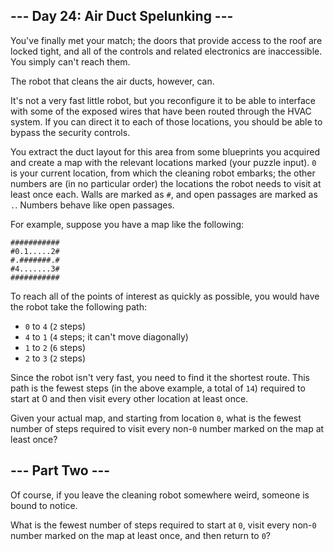 ## --- Day 24: Air Duct Spelunking ---

You've finally met your match; the doors that provide access to the roof are locked tight, and all of the controls and related electronics are inaccessible. You simply can't reach them.

The robot that cleans the air ducts, however, can.

It's not a very fast little robot, but you reconfigure it to be able to interface with some of the exposed wires that have been routed through the HVAC system. If you can direct it to each of those locations, you should be able to bypass the security controls.

You extract the duct layout for this area from some blueprints you acquired and create a map with the relevant locations marked (your puzzle input). `0` is your current location, from which the cleaning robot embarks; the other numbers are (in no particular order) the locations the robot needs to visit at least once each. Walls are marked as `#`, and open passages are marked as `.`. Numbers behave like open passages.

For example, suppose you have a map like the following:

```
###########
#0.1.....2#
#.#######.#
#4.......3#
###########
```

To reach all of the points of interest as quickly as possible, you would have the robot take the following path:

 - `0` to `4` (`2` steps)
 - `4` to `1` (`4` steps; it can't move diagonally)
 - `1` to `2` (`6` steps)
 - `2` to `3` (`2` steps)

Since the robot isn't very fast, you need to find it the shortest route. This path is the fewest steps (in the above example, a total of `14`) required to start at 0 and then visit every other location at least once.

Given your actual map, and starting from location `0`, what is the fewest number of steps required to visit every non-`0` number marked on the map at least once?

## --- Part Two ---

Of course, if you leave the cleaning robot somewhere weird, someone is bound to notice.

What is the fewest number of steps required to start at `0`, visit every non-`0` number marked on the map at least once, and then return to `0`?

